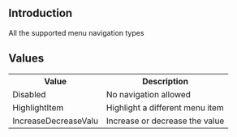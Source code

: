 ## Introduction
All the supported menu navigation types

## Values
<table>
	<tr>
		<th>Value</th>
		<th>Description</th>
	</tr>
	<tr>
		<td>Disabled</td>
		<td>No navigation allowed</td>
	</tr>
	<tr>
		<td>HighlightItem</td>
		<td>Highlight a different menu item</td>
	</tr>
	<tr>
		<td>IncreaseDecreaseValu</td>
		<td>Increase or decrease the value</td>
	</tr>
</table>